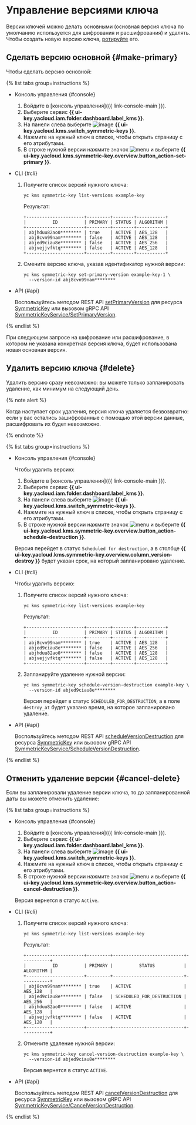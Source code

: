# Управление версиями ключа

Версии ключей можно делать основными (основная версия ключа по умолчанию используется для шифрования и расшифрования) и удалять. Чтобы создать новую версию ключа, [ротируйте](key.md#rotate) его.

## Сделать версию основной {#make-primary}

Чтобы сделать версию основной:

{% list tabs group=instructions %}

- Консоль управления {#console}

  1. Войдите в [консоль управления]({{ link-console-main }}).
  1. Выберите сервис **{{ ui-key.yacloud.iam.folder.dashboard.label_kms }}**.
  1. На панели слева выберите ![image](../../_assets/console-icons/key.svg) **{{ ui-key.yacloud.kms.switch_symmetric-keys }}**.
  1. Нажмите на нужный ключ в списке, чтобы открыть страницу с его атрибутами.
  1. В строке нужной версии нажмите значок ![menu](../../_assets/console-icons/ellipsis.svg) и выберите **{{ ui-key.yacloud.kms.symmetric-key.overview.button_action-set-primary }}**.

- CLI {#cli}

  1. Получите список версий нужного ключа:

     ```
     yc kms symmetric-key list-versions example-key
     ```
	 
	 Результат:
	 
	 ```
     +----------------------+---------+--------+-----------+
     |          ID          | PRIMARY | STATUS | ALGORITHM |
     +----------------------+---------+--------+-----------+
     | abjhduu82ao0******** | true    | ACTIVE | AES_128   |
     | abj8cvn99nam******** | false   | ACTIVE | AES_128   |
     | abjed9ciau8e******** | false   | ACTIVE | AES_256   |
     | abjvejjvfktq******** | false   | ACTIVE | AES_128   |
     +----------------------+---------+--------+-----------+
     ```

  1. Смените версию ключа, указав идентификатор нужной версии:

     ```
     yc kms symmetric-key set-primary-version example-key-1 \
       --version-id abj8cvn99nam********
     ```

- API {#api}

  Воспользуйтесь методом REST API [setPrimaryVersion](../../kms/api-ref/SymmetricKey/setPrimaryVersion.md) для ресурса [SymmetricKey](../../kms/api-ref/SymmetricKey/index.md) или вызовом gRPC API [SymmetricKeyService/SetPrimaryVersion](../../kms/api-ref/grpc/symmetric_key_service.md#SetPrimaryVersion).

{% endlist %}

При следующем запросе на шифрование или расшифрование, в котором не указана конкретная версия ключа, будет использована новая основная версия.

## Удалить версию ключа {#delete}

Удалить версию сразу невозможно: вы можете только запланировать удаление, как минимум на следующий день.

{% note alert %}

Когда наступает срок удаления, версия ключа удаляется безвозвратно: если у вас остались зашифрованные с помощью этой версии данные, расшифровать их будет невозможно.

{% endnote %}

{% list tabs group=instructions %}

- Консоль управления {#console}

  Чтобы удалить версию:

  1. Войдите в [консоль управления]({{ link-console-main }}).
  1. Выберите сервис **{{ ui-key.yacloud.iam.folder.dashboard.label_kms }}**.
  1. На панели слева выберите ![image](../../_assets/console-icons/key.svg) **{{ ui-key.yacloud.kms.switch_symmetric-keys }}**.
  1. Нажмите на нужный ключ в списке, чтобы открыть страницу с его атрибутами.
  1. В строке нужной версии нажмите значок ![menu](../../_assets/console-icons/ellipsis.svg) и выберите **{{ ui-key.yacloud.kms.symmetric-key.overview.button_action-schedule-destruction }}**.

  Версия перейдет в статус `Scheduled for destruction`, а в столбце **{{ ui-key.yacloud.kms.symmetric-key.overview.column_version-destroy }}** будет указан срок, на который запланировано удаление.

- CLI {#cli}

  Чтобы удалить версию:

  1. Получите список версий нужного ключа:

     ```
     yc kms symmetric-key list-versions example-key
	 ```
	 
	 Результат:
	 
	 ```
     +----------------------+---------+--------+-----------+
     |          ID          | PRIMARY | STATUS | ALGORITHM |
     +----------------------+---------+--------+-----------+
     | abj8cvn99nam******** | true    | ACTIVE | AES_128   |
     | abjed9ciau8e******** | false   | ACTIVE | AES_256   |
     | abjhduu82ao0******** | false   | ACTIVE | AES_128   |
     | abjvejjvfktq******** | false   | ACTIVE | AES_128   |
     +----------------------+---------+--------+-----------+
     ```

  1. Запланируйте удаление нужной версии:

     ```
     yc kms symmetric-key schedule-version-destruction example-key \
       --version-id abjed9ciau8e********
     ```

     Версия перейдет в статус `SCHEDULED_FOR_DESTRUCTION`, а в поле `destroy_at` будет указано время, на которое запланировано удаление.

- API {#api}

  Воспользуйтесь методом REST API [scheduleVersionDestruction](../../kms/api-ref/SymmetricKey/scheduleVersionDestruction.md) для ресурса [SymmetricKey](../../kms/api-ref/SymmetricKey/index.md) или вызовом gRPC API [SymmetricKeyService/ScheduleVersionDestruction](../../kms/api-ref/grpc/symmetric_key_service.md#ScheduleVersionDestruction).

{% endlist %}

## Отменить удаление версии {#cancel-delete}

Если вы запланировали удаление версии ключа, то до запланированной даты вы можете отменить удаление:

{% list tabs group=instructions %}

- Консоль управления {#console}

  1. Войдите в [консоль управления]({{ link-console-main }}).
  1. Выберите сервис **{{ ui-key.yacloud.iam.folder.dashboard.label_kms }}**.
  1. На панели слева выберите ![image](../../_assets/console-icons/key.svg) **{{ ui-key.yacloud.kms.switch_symmetric-keys }}**.
  1. Нажмите на нужный ключ в списке, чтобы открыть страницу с его атрибутами.
  1. В строке нужной версии нажмите значок ![menu](../../_assets/console-icons/ellipsis.svg) и выберите **{{ ui-key.yacloud.kms.symmetric-key.overview.button_action-cancel-destruction }}**.
  
  Версия вернется в статус `Active`.

- CLI {#cli}

  1. Получите список версий нужного ключа:

     ```
     yc kms symmetric-key list-versions example-key
	 ```
	 
	 Результат:
	 
	 ```
     +----------------------+---------+---------------------------+-----------+
     |          ID          | PRIMARY |          STATUS           | ALGORITHM |
     +----------------------+---------+---------------------------+-----------+
     | abj8cvn99nam******** | true    | ACTIVE                    | AES_128   |
     | abjed9ciau8e******** | false   | SCHEDULED_FOR_DESTRUCTION | AES_256   |
     | abjhduu82ao0******** | false   | ACTIVE                    | AES_128   |
     | abjvejjvfktq******** | false   | ACTIVE                    | AES_128   |
     +----------------------+---------+---------------------------+-----------+
     ```

  1. Отмените удаление нужной версии:

     ```
     yc kms symmetric-key cancel-version-destruction example-key \
       --version-id abjed9ciau8e********
     ```

     Версия вернется в статус `ACTIVE`.

- API {#api}

  Воспользуйтесь методом REST API [cancelVersionDestruction](../../kms/api-ref/SymmetricKey/cancelVersionDestruction.md) для ресурса [SymmetricKey](../../kms/api-ref/SymmetricKey/index.md) или вызовом gRPC API [SymmetricKeyService/CancelVersionDestruction](../../kms/api-ref/grpc/symmetric_key_service.md#CancelVersionDestruction).

{% endlist %}




